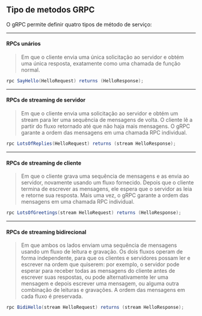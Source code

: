 ## Tipo de metodos GRPC

O gRPC permite definir quatro tipos de método de serviço:

---

#### RPCs unários

>  Em que o cliente envia uma única solicitação ao servidor e obtém uma única resposta, exatamente como uma chamada de função normal.

```java
rpc SayHello(HelloRequest) returns (HelloResponse);
```

---

#### RPCs de streaming de servidor

>  Em que o cliente envia uma solicitação ao servidor e obtém um stream para ler uma sequência de mensagens de volta. O cliente lê a partir do fluxo retornado até que não haja mais mensagens. O gRPC garante a ordem das mensagens em uma chamada RPC individual.

```java
rpc LotsOfReplies(HelloRequest) returns (stream HelloResponse);
```

---

#### RPCs de streaming de cliente

>  Em que o cliente grava uma sequência de mensagens e as envia ao servidor, novamente usando um fluxo fornecido. Depois que o cliente termina de escrever as mensagens, ele espera que o servidor as leia e retorne sua resposta. Mais uma vez, o gRPC garante a ordem das mensagens em uma chamada RPC individual.

```java
rpc LotsOfGreetings(stream HelloRequest) returns (HelloResponse);
```

---

#### RPCs de streaming bidirecional

> Em que ambos os lados enviam uma sequência de mensagens usando um fluxo de leitura e gravação. Os dois fluxos operam de forma independente, para que os clientes e servidores possam ler e escrever na ordem que quiserem: por exemplo, o servidor pode esperar para receber todas as mensagens do cliente antes de escrever suas respostas, ou pode alternativamente ler uma mensagem e depois escrever uma mensagem, ou alguma outra combinação de leituras e gravações. A ordem das mensagens em cada fluxo é preservada.

```java
rpc BidiHello(stream HelloRequest) returns (stream HelloResponse);
```


